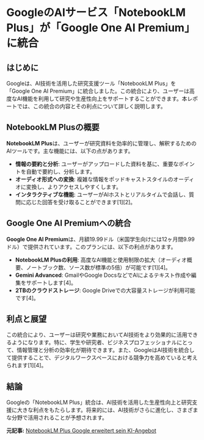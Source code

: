 # GoogleのAIサービス「NotebookLM Plus」が「Google One AI Premium」に統合

## はじめに

Googleは、AI技術を活用した研究支援ツール「NotebookLM Plus」を「Google One AI Premium」に統合しました。この統合により、ユーザーは高度なAI機能を利用して研究や生産性向上をサポートすることができます。本レポートでは、この統合の内容とその利点について詳しく説明します。

## NotebookLM Plusの概要

**NotebookLM Plus**は、ユーザーが研究資料を効率的に管理し、解釈するためのAIツールです。主な機能には、以下の点があります。

- **情報の要約と分析**: ユーザーがアップロードした資料を基に、重要なポイントを自動で要約し、分析します。
- **オーディオ形式への変換**: 複雑な情報をポッドキャストスタイルのオーディオに変換し、よりアクセスしやすくします。
- **インタラクティブな機能**: ユーザーがAIホストとリアルタイムで会話し、質問に応じた回答を受け取ることができます[1][2]。

## Google One AI Premiumへの統合

**Google One AI Premium**は、月額19.99ドル（米国学生向けには12ヶ月間9.99ドル）で提供されています。このプランには、以下の利点があります。

- **NotebookLM Plusの利用**: 高度なAI機能と使用制限の拡大（オーディオ概要、ノートブック数、ソース数が標準の5倍）が可能です[1][4]。
- **Gemini Advanced**: GmailやGoogle DocsなどでAIによるテキスト作成や編集をサポートします[4]。
- **2TBのクラウドストレージ**: Google Driveでの大容量ストレージが利用可能です[4]。

## 利点と展望

この統合により、ユーザーは研究や業務においてAI技術をより効果的に活用できるようになります。特に、学生や研究者、ビジネスプロフェッショナルにとって、情報管理と分析の効率化が期待できます。また、GoogleはAI技術を統合して提供することで、デジタルワークスペースにおける競争力を高めていると考えられます[1][4]。

## 結論

Googleの「NotebookLM Plus」統合は、AI技術を活用した生産性向上と研究支援に大きな利点をもたらします。将来的には、AI技術がさらに進化し、さまざまな分野で活用されることが予想されます。

**元記事:** [NotebookLM Plus Google erweitert sein KI-Angebot](https://www.apfeltalk.de/magazin/news/notebooklm-plus-google-erweitert-sein-ki-angebot/)